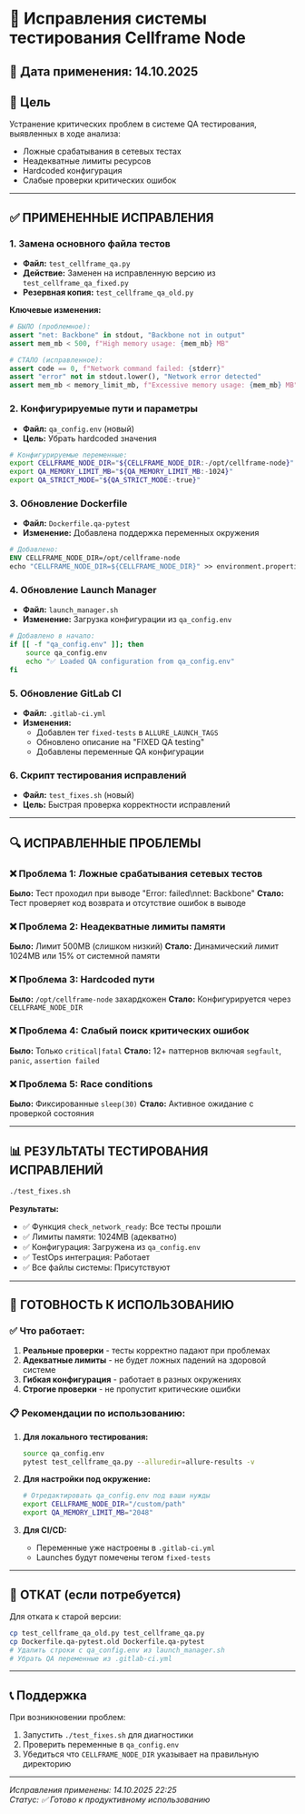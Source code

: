 # 🔧 Исправления системы тестирования Cellframe Node

## 📅 Дата применения: 14.10.2025

## 🎯 Цель
Устранение критических проблем в системе QA тестирования, выявленных в ходе анализа:
- Ложные срабатывания в сетевых тестах
- Неадекватные лимиты ресурсов
- Hardcoded конфигурация
- Слабые проверки критических ошибок

---

## ✅ ПРИМЕНЕННЫЕ ИСПРАВЛЕНИЯ

### 1. **Замена основного файла тестов**
- **Файл:** `test_cellframe_qa.py`
- **Действие:** Заменен на исправленную версию из `test_cellframe_qa_fixed.py`
- **Резервная копия:** `test_cellframe_qa_old.py`

**Ключевые изменения:**
```python
# БЫЛО (проблемное):
assert "net: Backbone" in stdout, "Backbone not in output"
assert mem_mb < 500, f"High memory usage: {mem_mb} MB"

# СТАЛО (исправленное):
assert code == 0, f"Network command failed: {stderr}"
assert "error" not in stdout.lower(), "Network error detected"
assert mem_mb < memory_limit_mb, f"Excessive memory usage: {mem_mb} MB"
```

### 2. **Конфигурируемые пути и параметры**
- **Файл:** `qa_config.env` (новый)
- **Цель:** Убрать hardcoded значения

```bash
# Конфигурируемые переменные:
export CELLFRAME_NODE_DIR="${CELLFRAME_NODE_DIR:-/opt/cellframe-node}"
export QA_MEMORY_LIMIT_MB="${QA_MEMORY_LIMIT_MB:-1024}"
export QA_STRICT_MODE="${QA_STRICT_MODE:-true}"
```

### 3. **Обновление Dockerfile**
- **Файл:** `Dockerfile.qa-pytest`
- **Изменение:** Добавлена поддержка переменных окружения

```dockerfile
# Добавлено:
ENV CELLFRAME_NODE_DIR=/opt/cellframe-node
echo "CELLFRAME_NODE_DIR=${CELLFRAME_NODE_DIR}" >> environment.properties
```

### 4. **Обновление Launch Manager**
- **Файл:** `launch_manager.sh`
- **Изменение:** Загрузка конфигурации из `qa_config.env`

```bash
# Добавлено в начало:
if [[ -f "qa_config.env" ]]; then
    source qa_config.env
    echo "✅ Loaded QA configuration from qa_config.env"
fi
```

### 5. **Обновление GitLab CI**
- **Файл:** `.gitlab-ci.yml`
- **Изменения:** 
  - Добавлен тег `fixed-tests` в `ALLURE_LAUNCH_TAGS`
  - Обновлено описание на "FIXED QA testing"
  - Добавлены переменные QA конфигурации

### 6. **Скрипт тестирования исправлений**
- **Файл:** `test_fixes.sh` (новый)
- **Цель:** Быстрая проверка корректности исправлений

---

## 🔍 ИСПРАВЛЕННЫЕ ПРОБЛЕМЫ

### ❌ Проблема 1: Ложные срабатывания сетевых тестов
**Было:** Тест проходил при выводе "Error: failed\nnet: Backbone"
**Стало:** Тест проверяет код возврата и отсутствие ошибок в выводе

### ❌ Проблема 2: Неадекватные лимиты памяти
**Было:** Лимит 500MB (слишком низкий)
**Стало:** Динамический лимит 1024MB или 15% от системной памяти

### ❌ Проблема 3: Hardcoded пути
**Было:** `/opt/cellframe-node` захардкожен
**Стало:** Конфигурируется через `CELLFRAME_NODE_DIR`

### ❌ Проблема 4: Слабый поиск критических ошибок
**Было:** Только `critical|fatal`
**Стало:** 12+ паттернов включая `segfault`, `panic`, `assertion failed`

### ❌ Проблема 5: Race conditions
**Было:** Фиксированные `sleep(30)`
**Стало:** Активное ожидание с проверкой состояния

---

## 📊 РЕЗУЛЬТАТЫ ТЕСТИРОВАНИЯ ИСПРАВЛЕНИЙ

```bash
./test_fixes.sh
```

**Результаты:**
- ✅ Функция `check_network_ready`: Все тесты прошли
- ✅ Лимиты памяти: 1024MB (адекватно)
- ✅ Конфигурация: Загружена из `qa_config.env`
- ✅ TestOps интеграция: Работает
- ✅ Все файлы системы: Присутствуют

---

## 🚀 ГОТОВНОСТЬ К ИСПОЛЬЗОВАНИЮ

### ✅ Что работает:
1. **Реальные проверки** - тесты корректно падают при проблемах
2. **Адекватные лимиты** - не будет ложных падений на здоровой системе
3. **Гибкая конфигурация** - работает в разных окружениях
4. **Строгие проверки** - не пропустит критические ошибки

### 📋 Рекомендации по использованию:

1. **Для локального тестирования:**
   ```bash
   source qa_config.env
   pytest test_cellframe_qa.py --alluredir=allure-results -v
   ```

2. **Для настройки под окружение:**
   ```bash
   # Отредактировать qa_config.env под ваши нужды
   export CELLFRAME_NODE_DIR="/custom/path"
   export QA_MEMORY_LIMIT_MB="2048"
   ```

3. **Для CI/CD:**
   - Переменные уже настроены в `.gitlab-ci.yml`
   - Launches будут помечены тегом `fixed-tests`

---

## 🔄 ОТКАТ (если потребуется)

Для отката к старой версии:
```bash
cp test_cellframe_qa_old.py test_cellframe_qa.py
cp Dockerfile.qa-pytest.old Dockerfile.qa-pytest
# Удалить строки с qa_config.env из launch_manager.sh
# Убрать QA переменные из .gitlab-ci.yml
```

---

## 📞 Поддержка

При возникновении проблем:
1. Запустить `./test_fixes.sh` для диагностики
2. Проверить переменные в `qa_config.env`
3. Убедиться что `CELLFRAME_NODE_DIR` указывает на правильную директорию

---

*Исправления применены: 14.10.2025 22:25*  
*Статус: ✅ Готово к продуктивному использованию*
